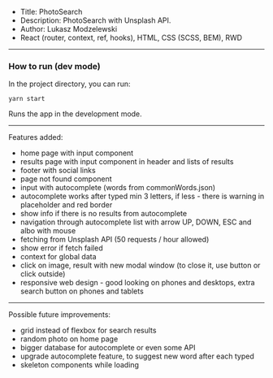 * Title: PhotoSearch
* Description:  PhotoSearch with Unsplash API. 
* Author: Lukasz Modzelewski 
* React (router, context, ref, hooks), HTML, CSS (SCSS, BEM), RWD

---

### How to run (dev mode)

In the project directory, you can run:

    yarn start

Runs the app in the development mode.

---

Features added:
* home page with input component
* results page with input component in header and lists of results
* footer with social links
* page not found component
* input with autocomplete (words from commonWords.json)
* autocomplete works after typed min 3 letters, if less - there is warning in placeholder and red border
* show info if there is no results from autocomplete
* navigation through autocomplete list with arrow UP, DOWN, ESC and albo with mouse
* fetching from Unsplash API (50 requests / hour allowed)
* show error if fetch failed
* context for global data
* click on image, result with new modal window (to close it, use button or click outside)
* responsive web design - good looking on phones and desktops, extra search button on phones and tablets

---

Possible future improvements:
* grid instead of flexbox for search results
* random photo on home page
* bigger database for autocomplete or even some API
* upgrade autocomplete feature, to suggest new word after each typed
* skeleton components while loading


